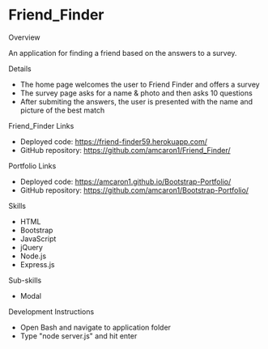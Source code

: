 # Friend_Finder

Overview

An application for finding a friend based on the answers to a survey.

Details
- The home page welcomes the user to Friend Finder and offers a survey
- The survey page asks for a name & photo and then asks 10 questions
- After submiting the answers, the user is presented with the name and picture of the best match

Friend_Finder Links
- Deployed code: https://friend-finder59.herokuapp.com/
- GitHub repository: https://github.com/amcaron1/Friend_Finder/

Portfolio Links
- Deployed code: https://amcaron1.github.io/Bootstrap-Portfolio/
- GitHub repository: https://github.com/amcaron1/Bootstrap-Portfolio/


Skills
- HTML
- Bootstrap
- JavaScript
- jQuery
- Node.js
- Express.js

Sub-skills
- Modal
    
Development Instructions
- Open Bash and navigate to application folder
- Type "node server.js" and hit enter
